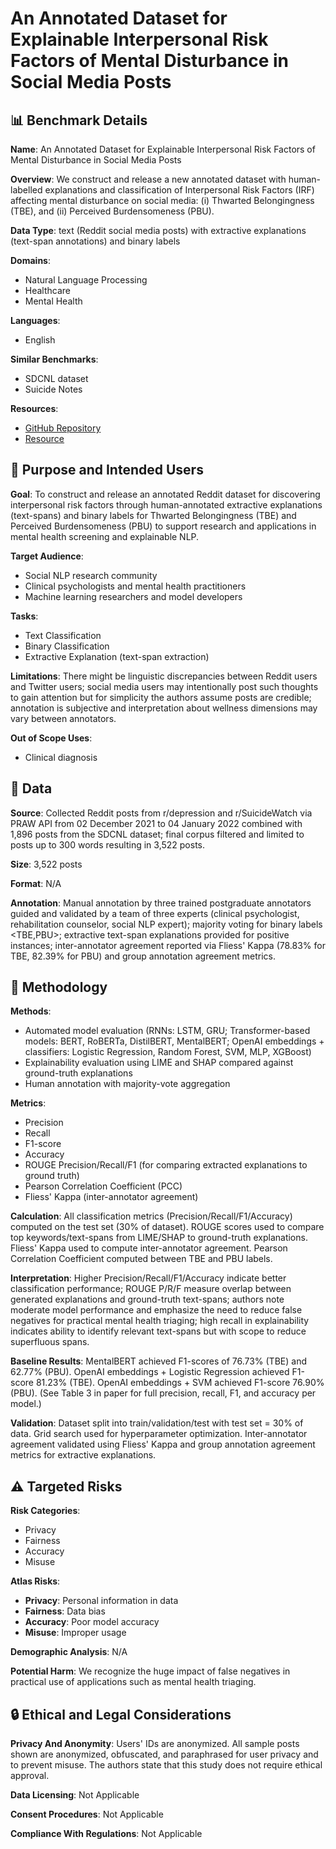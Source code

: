 # An Annotated Dataset for Explainable Interpersonal Risk Factors of Mental Disturbance in Social Media Posts

## 📊 Benchmark Details

**Name**: An Annotated Dataset for Explainable Interpersonal Risk Factors of Mental Disturbance in Social Media Posts

**Overview**: We construct and release a new annotated dataset with human-labelled explanations and classification of Interpersonal Risk Factors (IRF) affecting mental disturbance on social media: (i) Thwarted Belongingness (TBE), and (ii) Perceived Burdensomeness (PBU).

**Data Type**: text (Reddit social media posts) with extractive explanations (text-span annotations) and binary labels

**Domains**:
- Natural Language Processing
- Healthcare
- Mental Health

**Languages**:
- English

**Similar Benchmarks**:
- SDCNL dataset
- Suicide Notes

**Resources**:
- [GitHub Repository](https://github.com/drmuskangarg/Irf)
- [Resource](https://arxiv.org/abs/2305.18727)

## 🎯 Purpose and Intended Users

**Goal**: To construct and release an annotated Reddit dataset for discovering interpersonal risk factors through human-annotated extractive explanations (text-spans) and binary labels for Thwarted Belongingness (TBE) and Perceived Burdensomeness (PBU) to support research and applications in mental health screening and explainable NLP.

**Target Audience**:
- Social NLP research community
- Clinical psychologists and mental health practitioners
- Machine learning researchers and model developers

**Tasks**:
- Text Classification
- Binary Classification
- Extractive Explanation (text-span extraction)

**Limitations**: There might be linguistic discrepancies between Reddit users and Twitter users; social media users may intentionally post such thoughts to gain attention but for simplicity the authors assume posts are credible; annotation is subjective and interpretation about wellness dimensions may vary between annotators.

**Out of Scope Uses**:
- Clinical diagnosis

## 💾 Data

**Source**: Collected Reddit posts from r/depression and r/SuicideWatch via PRAW API from 02 December 2021 to 04 January 2022 combined with 1,896 posts from the SDCNL dataset; final corpus filtered and limited to posts up to 300 words resulting in 3,522 posts.

**Size**: 3,522 posts

**Format**: N/A

**Annotation**: Manual annotation by three trained postgraduate annotators guided and validated by a team of three experts (clinical psychologist, rehabilitation counselor, social NLP expert); majority voting for binary labels <TBE,PBU>; extractive text-span explanations provided for positive instances; inter-annotator agreement reported via Fliess' Kappa (78.83% for TBE, 82.39% for PBU) and group annotation agreement metrics.

## 🔬 Methodology

**Methods**:
- Automated model evaluation (RNNs: LSTM, GRU; Transformer-based models: BERT, RoBERTa, DistilBERT, MentalBERT; OpenAI embeddings + classifiers: Logistic Regression, Random Forest, SVM, MLP, XGBoost)
- Explainability evaluation using LIME and SHAP compared against ground-truth explanations
- Human annotation with majority-vote aggregation

**Metrics**:
- Precision
- Recall
- F1-score
- Accuracy
- ROUGE Precision/Recall/F1 (for comparing extracted explanations to ground truth)
- Pearson Correlation Coefficient (PCC)
- Fliess' Kappa (inter-annotator agreement)

**Calculation**: All classification metrics (Precision/Recall/F1/Accuracy) computed on the test set (30% of dataset). ROUGE scores used to compare top keywords/text-spans from LIME/SHAP to ground-truth explanations. Fliess' Kappa used to compute inter-annotator agreement. Pearson Correlation Coefficient computed between TBE and PBU labels.

**Interpretation**: Higher Precision/Recall/F1/Accuracy indicate better classification performance; ROUGE P/R/F measure overlap between generated explanations and ground-truth text-spans; authors note moderate model performance and emphasize the need to reduce false negatives for practical mental health triaging; high recall in explainability indicates ability to identify relevant text-spans but with scope to reduce superfluous spans.

**Baseline Results**: MentalBERT achieved F1-scores of 76.73% (TBE) and 62.77% (PBU). OpenAI embeddings + Logistic Regression achieved F1-score 81.23% (TBE). OpenAI embeddings + SVM achieved F1-score 76.90% (PBU). (See Table 3 in paper for full precision, recall, F1, and accuracy per model.)

**Validation**: Dataset split into train/validation/test with test set = 30% of data. Grid search used for hyperparameter optimization. Inter-annotator agreement validated using Fliess' Kappa and group annotation agreement metrics for extractive explanations.

## ⚠️ Targeted Risks

**Risk Categories**:
- Privacy
- Fairness
- Accuracy
- Misuse

**Atlas Risks**:
- **Privacy**: Personal information in data
- **Fairness**: Data bias
- **Accuracy**: Poor model accuracy
- **Misuse**: Improper usage

**Demographic Analysis**: N/A

**Potential Harm**: We recognize the huge impact of false negatives in practical use of applications such as mental health triaging.

## 🔒 Ethical and Legal Considerations

**Privacy And Anonymity**: Users' IDs are anonymized. All sample posts shown are anonymized, obfuscated, and paraphrased for user privacy and to prevent misuse. The authors state that this study does not require ethical approval.

**Data Licensing**: Not Applicable

**Consent Procedures**: Not Applicable

**Compliance With Regulations**: Not Applicable
